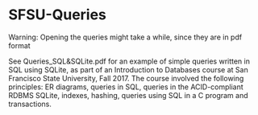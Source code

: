 # SFSU-Queries
Warning: Opening the queries might take a while, since they are in pdf format 

See Queries_SQL&SQLite.pdf for an example of simple queries written in SQL using SQLite, as part of an Introduction to Databases course at San Francisco State University, Fall 2017. 
The course involved the following principles: ER diagrams, queries in SQL, queries in the ACID-compliant RDBMS SQLite, indexes, hashing, queries using SQL in a C program and transactions.
